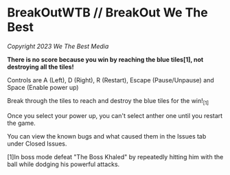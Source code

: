 # BreakOutWTB // BreakOut We The Best
*Copyright 2023 We The Best Media*

**There is no score because you win by reaching the blue tiles[1], not destroying all the tiles!**

Controls are A (Left), D (Right), R (Restart), Escape (Pause/Unpause) and Space (Enable power up)

Break through the tiles to reach and destroy the blue tiles for the win!<sub>[1]</sub>

Once you select your power up, you can't select anther one until you restart the game.

You can view the known bugs and what caused them in the Issues tab under Closed Issues.

[1]In boss mode defeat "The Boss Khaled" by repeatedly hitting him with the ball while dodging his powerful attacks.
